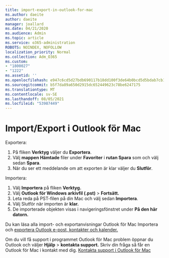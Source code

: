 ```yaml
---
title: import-export-in-outlook-for-mac
ms.author: daeite
author: daeite
manager: joallard
ms.date: 04/21/2020
ms.audience: Admin
ms.topic: article
ms.service: o365-administration
ROBOTS: NOINDEX, NOFOLLOW
localization_priority: Normal
ms.collection: Adm_O365
ms.custom:
- "1800027"
- "1222"
ms.assetid: ''
ms.openlocfilehash: e947c6cd5d27bdb690117b18dd100f3de64b0bcd5d5bdab7cb1eeca355ef4489
ms.sourcegitcommit: b5f7da89a650d2915dc652449623c78be6247175
ms.translationtype: MT
ms.contentlocale: sv-SE
ms.lasthandoff: 08/05/2021
ms.locfileid: "53987449"
---
```

# <a name="importexport-in-outlook-for-mac"></a>Import/Export i Outlook för Mac 

Exportera:
1. På fliken **Verktyg** väljer du **Exportera**.
2. Välj **mappen Hämtade** filer under **Favoriter** i **rutan Spara** som och välj sedan **Spara**.
3. När du ser ett meddelande om att exporten är klar väljer du **Slutför**.

Importera:
1. Välj **Importera** på fliken **Verktyg.**
2. Välj **Outlook för Windows arkivfil (.pst)**  >  **Fortsätt.**
3. Leta reda på PST-filen på din Mac och välj sedan **Importera**.
4. Välj Slutför när importen är **klar.**
5. De importerade objekten visas i navigeringsfönstret under **På den här datorn.**

Du kan läsa alla import- och exportanvisningar Outlook för Mac Importera och [exportera Outlook e-post, kontakter och kalender.](https://support.office.com/article/92577192-3881-4502-b79d-c3bbada6c8ef#ID0EAACAAA=Mac) 

Om du vill få support i programmet Outlook för Mac problem öppnar du Outlook och väljer **Hjälp**  >  **kontakta support.** Skriv din fråga så får en Outlook för Mac i kontakt med dig. [Kontakta support i Outlook för Mac](https://support.microsoft.com/office/contact-support-within-outlook-for-mac-d0410177-8e65-4487-93f7-206a3a3d71a8)